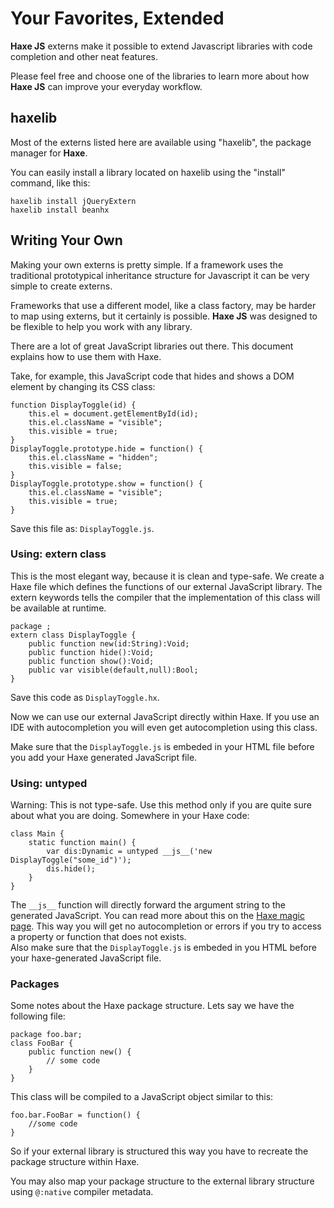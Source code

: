 # Your Favorites, Extended

**Haxe JS** externs make it possible to extend Javascript libraries with code completion and other neat features.

Please feel free and choose one of the libraries to learn more about how **Haxe JS** can improve your everyday workflow.

## haxelib

Most of the externs listed here are available using "haxelib", the package manager for **Haxe**.

You can easily install a library located on haxelib using the "install" command, like this:

	haxelib install jQueryExtern  
	haxelib install beanhx  


## Writing Your Own

Making your own externs is pretty simple. If a framework uses the traditional prototypical inheritance structure for Javascript it can be very simple to create externs.

Frameworks that use a different model, like a class factory, may be harder to map using externs, but it certainly is possible. **Haxe JS** was designed to be flexible to help you work with any library.


There are a lot of great JavaScript libraries out there. This document explains how to use them with Haxe.

Take, for example, this JavaScript code that hides and shows a DOM element by changing its CSS class:

	function DisplayToggle(id) {
	    this.el = document.getElementById(id);
	    this.el.className = "visible";
	    this.visible = true;
	}
	DisplayToggle.prototype.hide = function() {
	    this.el.className = "hidden";
	    this.visible = false;
	}
	DisplayToggle.prototype.show = function() {
	    this.el.className = "visible";
	    this.visible = true;
	}

Save this file as: `DisplayToggle.js`.

### Using: extern class

This is the most elegant way, because it is clean and type-safe.
We create a Haxe file which defines the functions of our external JavaScript library. The extern keywords tells the compiler that the implementation of this class will be available at runtime.

	package ;
	extern class DisplayToggle {
	    public function new(id:String):Void;
	    public function hide():Void;
	    public function show():Void;
	    public var visible(default,null):Bool;
	}

Save this code as `DisplayToggle.hx`.

Now we can use our external JavaScript directly within Haxe. If you use an IDE with autocompletion you will even get autocompletion using this class.

Make sure that the `DisplayToggle.js` is embeded in your HTML file before you add your Haxe generated JavaScript file.

### Using: untyped

Warning: This is not type-safe. Use this method only if you are quite sure about what you are doing.
Somewhere in your Haxe code:

	class Main {
	    static function main() {
	        var dis:Dynamic = untyped __js__('new DisplayToggle("some_id")');
	        dis.hide();
	    }
	}

The `__js__` function will directly forward the argument string to the generated JavaScript. You can read more about this on the [Haxe magic page](http://old.haxe.org/doc/advanced/magic).
This way you will get no autocompletion or errors if you try to access a property or function that does not exists.   
Also make sure that the `DisplayToggle.js` is embeded in you HTML before your haxe-generated JavaScript file.

### Packages

Some notes about the Haxe package structure. Lets say we have the following file:

	package foo.bar;
	class FooBar {
	    public function new() {
	        // some code
	    }
	}

This class will be compiled to a JavaScript object similar to this:

	foo.bar.FooBar = function() {
	    //some code
	}

So if your external library is structured this way you have to recreate the package structure within Haxe.

You may also map your package structure to the external library structure using `@:native` compiler metadata.
